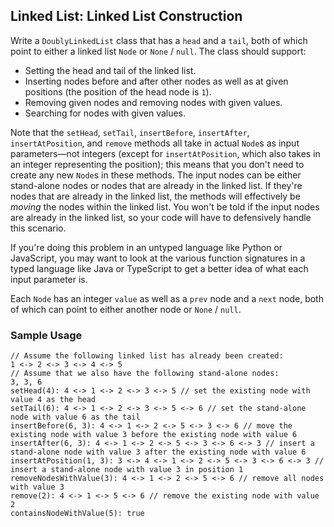 ## Linked List: Linked List Construction

Write a `DoublyLinkedList` class that has a `head` and a
`tail`, both of which point to either a linked list
`Node` or `None` / `null`. The class should
support:

* Setting the head and tail of the linked list.
* Inserting nodes before and after other nodes as well as at given positions (the position of the head node is `1`).
* Removing given nodes and removing nodes with given values.
* Searching for nodes with given values.

Note that the `setHead`, `setTail`,
`insertBefore`, `insertAfter`,
`insertAtPosition`, and `remove` methods all take in
actual `Node`s as input parameters—not integers (except for
`insertAtPosition`, which also takes in an integer representing the
position); this means that you don't need to create any new `Node`s
in these methods. The input nodes can be either stand-alone nodes or nodes
that are already in the linked list. If they're nodes that are already in the
linked list, the methods will effectively be <i>moving</i> the nodes within
the linked list. You won't be told if the input nodes are already in the
linked list, so your code will have to defensively handle this scenario.

If you're doing this problem in an untyped language like Python or JavaScript,
you may want to look at the various function signatures in a typed language
like Java or TypeScript to get a better idea of what each input parameter is.

Each `Node` has an integer `value` as well as a
`prev` node and a `next` node, both of which can point
to either another node or `None` / `null`.

### Sample Usage

```
// Assume the following linked list has already been created:
1 <-> 2 <-> 3 <-> 4 <-> 5
// Assume that we also have the following stand-alone nodes:
3, 3, 6
setHead(4): 4 <-> 1 <-> 2 <-> 3 <-> 5 // set the existing node with value 4 as the head
setTail(6): 4 <-> 1 <-> 2 <-> 3 <-> 5 <-> 6 // set the stand-alone node with value 6 as the tail
insertBefore(6, 3): 4 <-> 1 <-> 2 <-> 5 <-> 3 <-> 6 // move the existing node with value 3 before the existing node with value 6
insertAfter(6, 3): 4 <-> 1 <-> 2 <-> 5 <-> 3 <-> 6 <-> 3 // insert a stand-alone node with value 3 after the existing node with value 6
insertAtPosition(1, 3): 3 <-> 4 <-> 1 <-> 2 <-> 5 <-> 3 <-> 6 <-> 3 // insert a stand-alone node with value 3 in position 1
removeNodesWithValue(3): 4 <-> 1 <-> 2 <-> 5 <-> 6 // remove all nodes with value 3
remove(2): 4 <-> 1 <-> 5 <-> 6 // remove the existing node with value 2
containsNodeWithValue(5): true
```